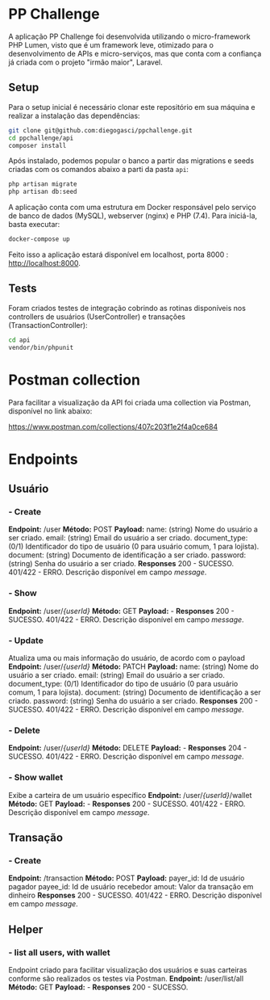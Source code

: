 # PP Challenge

A aplicação PP Challenge foi desenvolvida utilizando o micro-framework PHP Lumen, visto que é um framework leve, otimizado para o desenvolvimento de APIs e micro-serviços, mas que conta com a confiança já criada com o projeto "irmão maior", Laravel.

## Setup 
Para o setup inicial é necessário clonar este repositório em sua máquina e realizar a instalação das dependências: 
```bash
git clone git@github.com:diegogasci/ppchallenge.git
cd ppchallenge/api
composer install
```

Após instalado, podemos popular o banco a partir das migrations e seeds criadas com os comandos abaixo a parti da pasta `api`:

```bash
php artisan migrate
php artisan db:seed
```

A aplicação conta com uma estrutura em Docker responsável pelo serviço de banco de dados (MySQL), webserver (nginx) e PHP (7.4). Para iniciá-la, basta executar:

```bash
docker-compose up
```

Feito isso a aplicação estará disponível em localhost, porta 8000 : <http://localhost:8000>.

## Tests

Foram criados testes de integração cobrindo as rotinas disponíveis nos controllers de usuários (UserController) e transações (TransactionController):

```bash
cd api
vendor/bin/phpunit
```

# Postman collection

Para facilitar a visualização da API foi criada uma collection via Postman, disponível no link abaixo:

<https://www.postman.com/collections/407c203f1e2f4a0ce684>


# Endpoints

## Usuário

### - Create
**Endpoint:** /user
**Método:** POST 
**Payload:**
name: (string) Nome do usuário a ser criado.
email: (string) Email do usuário a ser criado.
document_type: (0/1) Identificador do tipo de usuário (0 para usuário comum, 1 para lojista).
document: (string) Documento de identificação a ser criado.
password: (string) Senha do usuário a ser criado.
**Responses**
200 - SUCESSO.
401/422 - ERRO. Descrição disponível em campo *message*.

### - Show
**Endpoint:** /user/*{userId}*
**Método:** GET 
**Payload:** -
**Responses**
200 - SUCESSO.
401/422 - ERRO. Descrição disponível em campo *message*.

### - Update
Atualiza uma ou mais informação do usuário, de acordo com o payload
**Endpoint:** /user/*{userId}*
**Método:** PATCH 
**Payload:**
name: (string) Nome do usuário a ser criado.
email: (string) Email do usuário a ser criado.
document_type: (0/1) Identificador do tipo de usuário (0 para usuário comum, 1 para lojista).
document: (string) Documento de identificação a ser criado.
password: (string) Senha do usuário a ser criado.
**Responses**
200 - SUCESSO.
401/422 - ERRO. Descrição disponível em campo *message*.

### - Delete
**Endpoint:** /user/*{userId}*
**Método:** DELETE 
**Payload:** -
**Responses**
204 - SUCESSO.
401/422 - ERRO. Descrição disponível em campo *message*.

### - Show wallet
Exibe a carteira de um usuário específico
**Endpoint:** /user/*{userId}*/wallet
**Método:** GET 
**Payload:** -
**Responses**
200 - SUCESSO.
401/422 - ERRO. Descrição disponível em campo *message*.


## Transação

### - Create
**Endpoint:** /transaction
**Método:** POST 
**Payload:**
payer_id: Id de usuário pagador
payee_id: Id de usuário recebedor
amout: Valor da transação em dinheiro
**Responses**
200 - SUCESSO.
401/422 - ERRO. Descrição disponível em campo *message*.

## Helper

### - list all users, with wallet
Endpoint criado para facilitar visualização dos usuários e suas carteiras conforme são realizados os testes via Postman.
**Endpoint:** /user/list/all
**Método:** GET 
**Payload:** -
**Responses**
200 - SUCESSO.